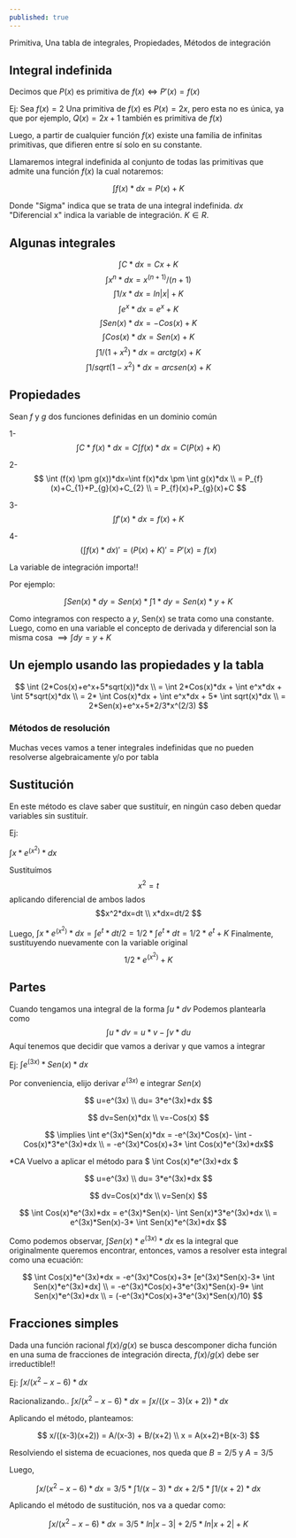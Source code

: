 ```yaml
---
published: true
---
```

Primitiva, Una tabla de integrales, Propiedades, Métodos de integración

## Integral indefinida

Decimos que $P(x)$ es primitiva de $f(x) \iff P'(x)=f(x)$

Ej: Sea $f(x)=2$
Una primitiva de $f(x)$ es $P(x)=2x$, pero esta no es única, ya que por ejemplo, $Q(x)=2x+1$ también es primitiva de $f(x)$

Luego, a partir de cualquier función $f(x)$ existe una familia de infinitas primitivas, que difieren entre sí solo en su constante.

Llamaremos integral indefinida al conjunto de todas las primitivas que admite una función $f(x)$ la cual notaremos:

$$ \int f(x) * dx = P(x)+K $$

Donde "Sigma" indica que se trata de una integral indefinida.
$dx$ "Diferencial x" indica la variable de integración.
$K \in R$.

## Algunas integrales

$$ \int C*dx = Cx+K $$
$$ \int x^n*dx = x^(n+1)/(n+1) $$
$$ \int 1/x*dx = ln|x|+K $$
$$ \int e^x*dx = e^x+K $$
$$ \int Sen(x)*dx = -Cos(x)+K $$
$$ \int Cos(x)*dx = Sen(x)+K $$
$$ \int 1/(1+x^2)*dx = arctg(x)+K $$
$$ \int 1/sqrt(1-x^2)*dx = arcsen(x)+K $$

## Propiedades

Sean $f$ y $g$ dos funciones definidas en un dominio común

1- $$ \int C*f(x)*dx=C \int f(x)*dx=C(P(x)+K)$$

2- $$ \int (f(x) \pm g(x))*dx=\int f(x)*dx \pm \int g(x)*dx \\ 
	  = P_{f}(x)+C_{1}+P_{g}(x)+C_{2} \\
      = P_{f}(x)+P_{g}(x)+C $$

3- $$ \int f'(x)*dx=f(x)+K $$

4- $$ (\int f(x)*dx)'=(P(x)+K)'=P'(x)=f(x) $$

La variable de integración importa!!

Por ejemplo:

$$ \int Sen(x)*dy = Sen(x)* \int 1*dy = Sen(x)*y+K $$

Como integramos con respecto a $y$, Sen(x) se trata como una constante.
Luego, como en una variable el concepto de derivada y diferencial son la misma cosa $\implies \int dy = y+K$

## Un ejemplo usando las propiedades y la tabla

$$ \int (2*Cos(x)+e^x+5*sqrt(x))*dx \\
   = \int 2*Cos(x)*dx + \int e^x*dx + \int 5*sqrt(x)*dx \\
   = 2* \int Cos(x)*dx + \int e^x*dx + 5* \int sqrt(x)*dx \\
   = 2*Sen(x)+e^x+5*2/3*x^(2/3) $$
   
### Métodos de resolución

Muchas veces vamos a tener integrales indefinidas que no pueden resolverse algebraicamente y/o por tabla

## Sustitución

En este método es clave saber que sustituír, en ningún caso deben quedar variables sin sustituír.

Ej: 

$\int x*e^(x^2)*dx$

Sustituímos $$x^2=t$$
aplicando diferencial de ambos lados 
$$x^2*dx=dt \\
  x*dx=dt/2 $$
  
Luego, $\int x*e^(x^2)*dx = \int e^t*dt/2 = 1/2* \int e^t*dt = 1/2*e^t+K$
Finalmente, sustituyendo nuevamente con la variable original $$ 1/2*e^(x^2)+K $$

## Partes

Cuando tengamos una integral de la forma $\int u*dv$
Podemos plantearla como $$ \int u*dv = u*v - \int v*du $$
Aquí tenemos que decidir que vamos a derivar y que vamos a integrar

Ej: $\int e^(3x)*Sen(x)*dx$

Por conveniencia, elijo derivar $e^(3x)$ e integrar $Sen(x)$

$$ u=e^(3x) \\
   du= 3*e^(3x)*dx $$

$$ dv=Sen(x)*dx \\
   v=-Cos(x) $$

$$ \implies \int e^(3x)*Sen(x)*dx = -e^(3x)*Cos(x)- \int -Cos(x)*3*e^(3x)*dx \\
   = -e^(3x)*Cos(x)+3* \int Cos(x)*e^(3x)*dx$$

*CA
Vuelvo a aplicar el método para $ \int Cos(x)*e^(3x)*dx $

$$ u=e^(3x) \\
   du= 3*e^(3x)*dx $$

$$ dv=Cos(x)*dx \\
   v=Sen(x) $$

$$ \int Cos(x)*e^(3x)*dx = e^(3x)*Sen(x)- \int Sen(x)*3*e^(3x)*dx \\
	= e^(3x)*Sen(x)-3* \int Sen(x)*e^(3x)*dx $$
    
Como podemos observar, $\int Sen(x)*e^(3x)*dx$ es la integral que originalmente queremos encontrar, entonces, vamos a resolver esta integral como una ecuación:

$$ \int Cos(x)*e^(3x)*dx = -e^(3x)*Cos(x)+3* [e^(3x)*Sen(x)-3* \int Sen(x)*e^(3x)*dx] \\
   = -e^(3x)*Cos(x)+3*e^(3x)*Sen(x)-9* \int Sen(x)*e^(3x)*dx \\
   = (-e^(3x)*Cos(x)+3*e^(3x)*Sen(x)/10) $$

## Fracciones simples

Dada una función racional $f(x)/g(x)$ se busca descomponer dicha función en una suma de fracciones de integración directa, $f(x)/g(x)$ debe ser irreductible!!

Ej: $\int x/(x^2-x-6)*dx$

Racionalizando.. $\int x/(x^2-x-6)*dx = \int x/((x-3)(x+2))*dx$

Aplicando el método, planteamos:

$$ x/((x-3)(x+2)) = A/(x-3) + B/(x+2) \\
   x = A(x+2)+B(x-3) $$

Resolviendo el sistema de ecuaciones, nos queda que
$B=2/5$ y $A=3/5$

Luego,

$$ \int x/(x^2-x-6)*dx = 3/5* \int 1/(x-3)*dx + 2/5* \int 1/(x+2)*dx $$

Aplicando el método de sustitución, nos va a quedar como:

$$ \int x/(x^2-x-6)*dx = 3/5*ln|x-3|+2/5*ln|x+2|+K $$




